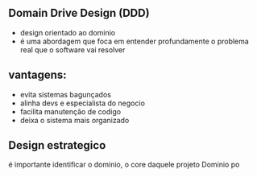 ## Domain Drive Design (DDD)
- design orientado ao dominio
- é uma abordagem que foca em entender profundamente o problema real que o software vai resolver 

## vantagens:
 - evita sistemas bagunçados
 - alinha devs e especialista do negocio
 - facilita manutenção de codigo
 - deixa o sistema mais organizado


## Design estrategico
é importante identificar o dominio, o core daquele projeto
Dominio po
<!--stackedit_data:
eyJoaXN0b3J5IjpbMjA4MDM1NzI4MCwyMTIyNjk2NjI0LC0xNz
Y5MzcxNzE0LDI1MjA4NTE5NV19
-->